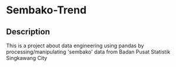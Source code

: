 # Sembako-Trend
## Description
This is a project about data engineering using pandas by processing/manipulating 'sembako' data from Badan Pusat Statistik Singkawang City
